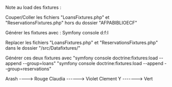 Note au load des fixtures : 

Couper/Coller les fichiers "LoansFixtures.php" et "ReservationsFixtures.php" hors du dossier "AFPABIBLIOECF"

Générer les fixtures avec : Symfony console d:f:l

Replacer les fichiers "LoansFixtures.php" et "ReservationsFixtures.php" dans le dossier "/src/Datafixtures/"

Générer ces deux fixtures avec 
"symfony console doctrine:fixtures:load --append --group=loans"
"symfony console doctrine:fixtures:load --append --group=reservations"

Arash ----> Rouge
Claudia ------> Violet
Clement Y -------> Vert
